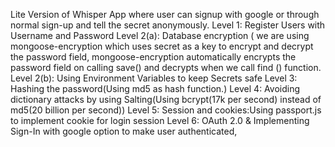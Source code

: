Lite Version of Whisper App where user can signup with google or through normal sign-up and tell the secret anonymously.
Level 1: Register Users with Username and Password
Level 2(a): Database encryption ( we are using mongoose-encryption which uses secret as a key to encrypt and decrypt the password field, mongoose-encryption automatically encrypts the password field on calling save() and decrypts when we call find () function.
Level 2(b): Using  Environment Variables to keep Secrets safe
Level 3: Hashing the password(Using md5 as hash function.)
Level 4: Avoiding dictionary attacks by using Salting(Using bcrypt(17k per second) instead of md5(20 billion per second))
Level 5: Session and cookies:Using passport.js to implement cookie for login session
Level 6: OAuth 2.0 & Implementing Sign-In with google option to make user authenticated,
